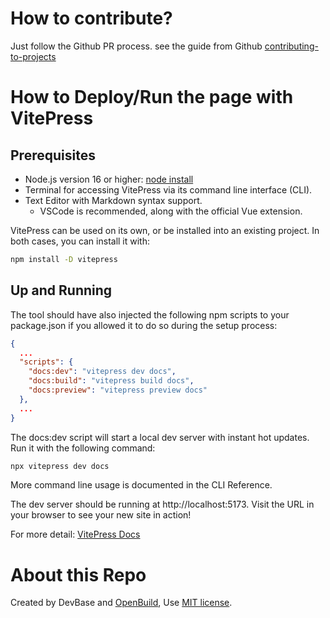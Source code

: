 # How to contribute?
Just follow the Github PR process. see the guide from Github [contributing-to-projects](https://docs.github.com/en/get-started/quickstart/contributing-to-projects)

# How to Deploy/Run the page with VitePress
## Prerequisites
- Node.js version 16 or higher: [node install](https://nodejs.org/en)
- Terminal for accessing VitePress via its command line interface (CLI).
- Text Editor with Markdown syntax support.
    - VSCode is recommended, along with the official Vue extension.

VitePress can be used on its own, or be installed into an existing project. In both cases, you can install it with:
```sh
npm install -D vitepress
```
## Up and Running
The tool should have also injected the following npm scripts to your package.json if you allowed it to do so during the setup process:
```json
{
  ...
  "scripts": {
    "docs:dev": "vitepress dev docs",
    "docs:build": "vitepress build docs",
    "docs:preview": "vitepress preview docs"
  },
  ...
}

```
The docs:dev script will start a local dev server with instant hot updates. Run it with the following command:
```sh
npx vitepress dev docs
```
More command line usage is documented in the CLI Reference.

The dev server should be running at http://localhost:5173. Visit the URL in your browser to see your new site in action!

For more detail: [VitePress Docs](https://vitepress.dev/guide/getting-started)

# About this Repo
Created by DevBase and [OpenBuild](https://openbuild.xyz), Use [MIT license](https://github.com/devbasecom/celestia-cn/blob/main/LICENSE).
